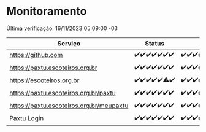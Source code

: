 # Monitoramento

Última verificação: 16/11/2023 05:09:00 -03

|Serviço|Status|Últimas 24h|
|---|---|---|
|https://github.com|<span title="2023-11-09: OK=24">✔️</span><span title="2023-11-10: OK=24">✔️</span><span title="2023-11-11: OK=24">✔️</span><span title="2023-11-12: OK=24">✔️</span><span title="2023-11-13: OK=24">✔️</span><span title="2023-11-14: OK=24">✔️</span><span title="2023-11-15: OK=9">✔️</span>|<span title="15/11/2023 06:06:00 -03 : 200">✔️</span><span title="15/11/2023 07:07:00 -03 : 200">✔️</span><span title="15/11/2023 08:04:00 -03 : 200">✔️</span><span title="15/11/2023 09:11:00 -03 : 200">✔️</span><span title="15/11/2023 10:09:00 -03 : 200">✔️</span><span title="15/11/2023 11:05:00 -03 : 200">✔️</span><span title="15/11/2023 12:06:00 -03 : 200">✔️</span><span title="15/11/2023 13:07:00 -03 : 200">✔️</span><span title="15/11/2023 14:05:00 -03 : 200">✔️</span><span title="15/11/2023 15:08:00 -03 : 200">✔️</span><span title="15/11/2023 16:03:00 -03 : 200">✔️</span><span title="15/11/2023 17:06:00 -03 : 200">✔️</span><span title="15/11/2023 18:04:00 -03 : 200">✔️</span><span title="15/11/2023 19:05:00 -03 : 200">✔️</span><span title="15/11/2023 20:06:00 -03 : 200">✔️</span><span title="15/11/2023 21:30:00 -03 : 200">✔️</span><span title="15/11/2023 22:47:00 -03 : 200">✔️</span><span title="15/11/2023 23:21:00 -03 : 200">✔️</span><span title="16/11/2023 00:07:00 -03 : 200">✔️</span><span title="16/11/2023 01:07:00 -03 : 200">✔️</span><span title="16/11/2023 02:06:00 -03 : 200">✔️</span><span title="16/11/2023 03:09:00 -03 : 200">✔️</span><span title="16/11/2023 04:06:00 -03 : 200">✔️</span><span title="16/11/2023 05:08:00 -03 : 200">✔️</span>|
|https://paxtu.escoteiros.org.br|<span title="2023-11-09: OK=24">✔️</span><span title="2023-11-10: OK=24">✔️</span><span title="2023-11-11: OK=24">✔️</span><span title="2023-11-12: OK=24">✔️</span><span title="2023-11-13: OK=24">✔️</span><span title="2023-11-14: OK=24">✔️</span><span title="2023-11-15: OK=9">✔️</span>|<span title="15/11/2023 06:06:00 -03 : 200">✔️</span><span title="15/11/2023 07:07:00 -03 : 200">✔️</span><span title="15/11/2023 08:04:00 -03 : 200">✔️</span><span title="15/11/2023 09:11:00 -03 : 200">✔️</span><span title="15/11/2023 10:09:00 -03 : 200">✔️</span><span title="15/11/2023 11:05:00 -03 : 200">✔️</span><span title="15/11/2023 12:06:00 -03 : 200">✔️</span><span title="15/11/2023 13:07:00 -03 : 200">✔️</span><span title="15/11/2023 14:05:00 -03 : 200">✔️</span><span title="15/11/2023 15:08:00 -03 : 200">✔️</span><span title="15/11/2023 16:03:00 -03 : 200">✔️</span><span title="15/11/2023 17:06:00 -03 : 200">✔️</span><span title="15/11/2023 18:04:00 -03 : 200">✔️</span><span title="15/11/2023 19:05:00 -03 : 200">✔️</span><span title="15/11/2023 20:06:00 -03 : 200">✔️</span><span title="15/11/2023 21:30:00 -03 : 200">✔️</span><span title="15/11/2023 22:47:00 -03 : 200">✔️</span><span title="15/11/2023 23:21:00 -03 : 200">✔️</span><span title="16/11/2023 00:07:00 -03 : 200">✔️</span><span title="16/11/2023 01:07:00 -03 : 200">✔️</span><span title="16/11/2023 02:06:00 -03 : 200">✔️</span><span title="16/11/2023 03:09:00 -03 : 200">✔️</span><span title="16/11/2023 04:06:00 -03 : 200">✔️</span><span title="16/11/2023 05:08:00 -03 : 200">✔️</span>|
|https://escoteiros.org.br|<span title="2023-11-09: OK=24">✔️</span><span title="2023-11-10: OK=24">✔️</span><span title="2023-11-11: OK=24">✔️</span><span title="2023-11-12: OK=24">✔️</span><span title="2023-11-13: OK=24">✔️</span><span title="2023-11-14: OK=23, Falhas=1">⚠️</span><span title="2023-11-15: OK=9">✔️</span>|<span title="15/11/2023 06:06:00 -03 : 200">✔️</span><span title="15/11/2023 07:07:00 -03 : 200">✔️</span><span title="15/11/2023 08:04:00 -03 : 200">✔️</span><span title="15/11/2023 09:11:00 -03 : 200">✔️</span><span title="15/11/2023 10:09:00 -03 : 200">✔️</span><span title="15/11/2023 11:05:00 -03 : 200">✔️</span><span title="15/11/2023 12:06:00 -03 : 200">✔️</span><span title="15/11/2023 13:07:00 -03 : 200">✔️</span><span title="15/11/2023 14:05:00 -03 : 200">✔️</span><span title="15/11/2023 15:08:00 -03 : 200">✔️</span><span title="15/11/2023 16:03:00 -03 : 200">✔️</span><span title="15/11/2023 17:06:00 -03 : 200">✔️</span><span title="15/11/2023 18:04:00 -03 : 200">✔️</span><span title="15/11/2023 19:05:00 -03 : 200">✔️</span><span title="15/11/2023 20:06:00 -03 : 200">✔️</span><span title="15/11/2023 21:30:00 -03 : 200">✔️</span><span title="15/11/2023 22:47:00 -03 : 200">✔️</span><span title="15/11/2023 23:21:00 -03 : 200">✔️</span><span title="16/11/2023 00:07:00 -03 : 200">✔️</span><span title="16/11/2023 01:07:00 -03 : 200">✔️</span><span title="16/11/2023 02:06:00 -03 : 200">✔️</span><span title="16/11/2023 03:09:00 -03 : 200">✔️</span><span title="16/11/2023 04:06:00 -03 : 200">✔️</span><span title="16/11/2023 05:08:00 -03 : 200">✔️</span>|
|https://paxtu.escoteiros.org.br/paxtu|<span title="2023-11-09: OK=24">✔️</span><span title="2023-11-10: OK=24">✔️</span><span title="2023-11-11: OK=24">✔️</span><span title="2023-11-12: OK=24">✔️</span><span title="2023-11-13: OK=24">✔️</span><span title="2023-11-14: OK=24">✔️</span><span title="2023-11-15: OK=9">✔️</span>|<span title="15/11/2023 06:06:00 -03 : 200">✔️</span><span title="15/11/2023 07:07:00 -03 : 200">✔️</span><span title="15/11/2023 08:04:00 -03 : 200">✔️</span><span title="15/11/2023 09:11:00 -03 : 200">✔️</span><span title="15/11/2023 10:09:00 -03 : 200">✔️</span><span title="15/11/2023 11:05:00 -03 : 200">✔️</span><span title="15/11/2023 12:06:00 -03 : 200">✔️</span><span title="15/11/2023 13:07:00 -03 : 200">✔️</span><span title="15/11/2023 14:05:00 -03 : 200">✔️</span><span title="15/11/2023 15:08:00 -03 : 200">✔️</span><span title="15/11/2023 16:03:00 -03 : 200">✔️</span><span title="15/11/2023 17:06:00 -03 : 200">✔️</span><span title="15/11/2023 18:04:00 -03 : 200">✔️</span><span title="15/11/2023 19:05:00 -03 : 200">✔️</span><span title="15/11/2023 20:06:00 -03 : 200">✔️</span><span title="15/11/2023 21:30:00 -03 : 200">✔️</span><span title="15/11/2023 22:47:00 -03 : 200">✔️</span><span title="15/11/2023 23:21:00 -03 : 200">✔️</span><span title="16/11/2023 00:07:00 -03 : 200">✔️</span><span title="16/11/2023 01:07:00 -03 : 200">✔️</span><span title="16/11/2023 02:06:00 -03 : 200">✔️</span><span title="16/11/2023 03:09:00 -03 : 200">✔️</span><span title="16/11/2023 04:06:00 -03 : 200">✔️</span><span title="16/11/2023 05:08:00 -03 : 200">✔️</span>|
|https://paxtu.escoteiros.org.br/meupaxtu|<span title="2023-11-09: OK=24">✔️</span><span title="2023-11-10: OK=24">✔️</span><span title="2023-11-11: OK=24">✔️</span><span title="2023-11-12: OK=24">✔️</span><span title="2023-11-13: OK=24">✔️</span><span title="2023-11-14: OK=24">✔️</span><span title="2023-11-15: OK=9">✔️</span>|<span title="15/11/2023 06:06:00 -03 : 200">✔️</span><span title="15/11/2023 07:07:00 -03 : 200">✔️</span><span title="15/11/2023 08:04:00 -03 : 200">✔️</span><span title="15/11/2023 09:11:00 -03 : 200">✔️</span><span title="15/11/2023 10:09:00 -03 : 200">✔️</span><span title="15/11/2023 11:05:00 -03 : 200">✔️</span><span title="15/11/2023 12:06:00 -03 : 200">✔️</span><span title="15/11/2023 13:07:00 -03 : 200">✔️</span><span title="15/11/2023 14:05:00 -03 : 200">✔️</span><span title="15/11/2023 15:08:00 -03 : 200">✔️</span><span title="15/11/2023 16:03:00 -03 : 200">✔️</span><span title="15/11/2023 17:06:00 -03 : 200">✔️</span><span title="15/11/2023 18:04:00 -03 : 200">✔️</span><span title="15/11/2023 19:05:00 -03 : 200">✔️</span><span title="15/11/2023 20:06:00 -03 : 200">✔️</span><span title="15/11/2023 21:30:00 -03 : 200">✔️</span><span title="15/11/2023 22:47:00 -03 : 200">✔️</span><span title="15/11/2023 23:21:00 -03 : 200">✔️</span><span title="16/11/2023 00:07:00 -03 : 200">✔️</span><span title="16/11/2023 01:07:00 -03 : 200">✔️</span><span title="16/11/2023 02:06:00 -03 : 200">✔️</span><span title="16/11/2023 03:09:00 -03 : 200">✔️</span><span title="16/11/2023 04:06:00 -03 : 200">✔️</span><span title="16/11/2023 05:08:00 -03 : 200">✔️</span>|
|Paxtu Login|<span title="2023-11-09: OK=24">✔️</span><span title="2023-11-10: OK=24">✔️</span><span title="2023-11-11: OK=24">✔️</span><span title="2023-11-12: OK=24">✔️</span><span title="2023-11-13: OK=24">✔️</span><span title="2023-11-14: OK=24">✔️</span><span title="2023-11-15: OK=9">✔️</span>|<span title="15/11/2023 06:06:00 -03 : 200">✔️</span><span title="15/11/2023 07:07:00 -03 : 200">✔️</span><span title="15/11/2023 08:04:00 -03 : 200">✔️</span><span title="15/11/2023 09:11:00 -03 : 200">✔️</span><span title="15/11/2023 10:09:00 -03 : 200">✔️</span><span title="15/11/2023 11:05:00 -03 : 200">✔️</span><span title="15/11/2023 12:06:00 -03 : 200">✔️</span><span title="15/11/2023 13:07:00 -03 : 200">✔️</span><span title="15/11/2023 14:05:00 -03 : 200">✔️</span><span title="15/11/2023 15:08:00 -03 : 200">✔️</span><span title="15/11/2023 16:03:00 -03 : 200">✔️</span><span title="15/11/2023 17:06:00 -03 : 200">✔️</span><span title="15/11/2023 18:04:00 -03 : 200">✔️</span><span title="15/11/2023 19:05:00 -03 : 200">✔️</span><span title="15/11/2023 20:06:00 -03 : 200">✔️</span><span title="15/11/2023 21:30:00 -03 : 200">✔️</span><span title="15/11/2023 22:47:00 -03 : 200">✔️</span><span title="15/11/2023 23:21:00 -03 : 200">✔️</span><span title="16/11/2023 00:07:00 -03 : 200">✔️</span><span title="16/11/2023 01:07:00 -03 : 200">✔️</span><span title="16/11/2023 02:06:00 -03 : 200">✔️</span><span title="16/11/2023 03:09:00 -03 : 200">✔️</span><span title="16/11/2023 04:06:00 -03 : 200">✔️</span><span title="16/11/2023 05:09:00 -03 : 200">✔️</span>|
